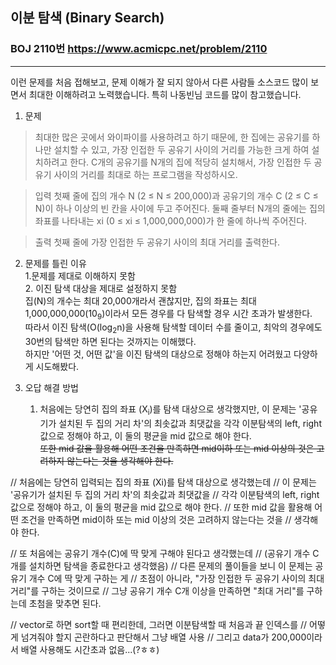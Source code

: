 ## 이분 탐색 (Binary Search)
### BOJ 2110번   <https://www.acmicpc.net/problem/2110>
<hr/>   

이런 문제를 처음 접해보고, 문제 이해가 잘 되지 않아서
다른 사람들 소스코드 많이 보면서 최대한 이해하려고 노력했습니다. 특히 나동빈님 코드를 많이 참고했습니다.


1. 문제   

> 최대한 많은 곳에서 와이파이를 사용하려고 하기 때문에, 한 집에는 공유기를 하나만 설치할 수 있고, 가장 인접한 두 공유기 사이의 거리를 가능한 크게 하여 설치하려고 한다.
> C개의 공유기를 N개의 집에 적당히 설치해서, 가장 인접한 두 공유기 사이의 거리를 최대로 하는 프로그램을 작성하시오.

> 입력
첫째 줄에 집의 개수 N (2 ≤ N ≤ 200,000)과 공유기의 개수 C (2 ≤ C ≤ N)이 하나 이상의 빈 칸을 사이에 두고 주어진다. 둘째 줄부터 N개의 줄에는 집의 좌표를 나타내는 xi (0 ≤ xi ≤ 1,000,000,000)가 한 줄에 하나씩 주어진다.

>출력
첫째 줄에 가장 인접한 두 공유기 사이의 최대 거리를 출력한다.
   


2. 문제를 틀린 이유   
   1.문제를 제대로 이해하지 못함   
   2. 이진 탐색 대상을 제대로 설정하지 못함  
    집(N)의 개수는 최대 20,000개라서 괜찮지만, 집의 좌표는 최대 1,000,000,000(10<sub>9</sub>)이라서 모든 경우를 다 탐색할 경우 시간 초과가 발생한다.   
    따라서 이진 탐색(O(log<sub>2</sub>n)을 사용해 탐색할 데이터 수를 줄이고, 최악의 경우에도 30번의 탐색만 하면 된다는 것까지는 이해했다.   
    하지만 '어떤 것, 어떤 값'을 이진 탐색의 대상으로 정해야 하는지 어려웠고 다양하게 시도해봤다.
  
   
   
3. 오답 해결 방법   
   1. 처음에는 당연히 집의 좌표 (X<sub>i</sub>)를 탐색 대상으로 생각했지만, 이 문제는 '공유기가 설치된 두 집의 거리 차'의 최솟값과 최댓값을 
   각각 이분탐색의 left, right값으로 정해야 하고, 이 둘의 평균을 mid 값으로 해야 한다.   
   ~~또한 mid 값을 활용해 어떤 조건을 만족하면 mid이하 또는 mid 이상의 것은 고려하지 않는다는 것을 
   생각해야 한다.~~
    


// 처음에는 당연히 입력되는 집의 좌표 (Xi)를 탐색 대상으로 생각했는데
// 이 문제는 '공유기가 설치된 두 집의 거리 차'의 최솟값과 최댓값을 
// 각각 이분탐색의 left, right값으로 정해야 하고, 이 둘의 평균을 mid 값으로 해야 한다.
// 또한 mid 값을 활용해 어떤 조건을 만족하면 mid이하 또는 mid 이상의 것은 고려하지 않는다는 것을 
// 생각해야 한다.

// 또 처음에는 공유기 개수(C)에 딱 맞게 구해야 된다고 생각했는데 
//  (공유기 개수 C개를 설치하면 탐색을 종료한다고 생각했음)
// 다른 문제의 풀이들을 보니 이 문제는 공유기 개수 C에 딱 맞게 구하는 게
// 초점이 아니라, "가장 인접한 두 공유기 사이의 최대 거리"를 구하는 것이므로
// 그냥 공유기 개수 C개 이상을 만족하면 "최대 거리"를 구하는데 초첨을 맞추면 된다.

// vector로 하면 sort할 때 편리한데, 그러면 이분탐색할 때 처음과 끝 인덱스를
// 어떻게 넘겨줘야 할지 곤란하다고 판단해서 그냥 배열 사용
// 그리고 data가 200,000이라서 배열 사용해도 시간초과 없음...(?ㅎㅎ)
